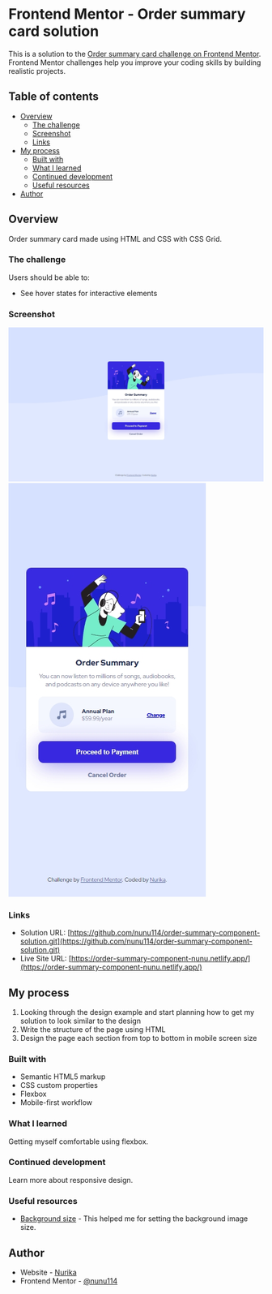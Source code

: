 # Frontend Mentor - Order summary card solution

This is a solution to the [Order summary card challenge on Frontend Mentor](https://www.frontendmentor.io/challenges/order-summary-component-QlPmajDUj). Frontend Mentor challenges help you improve your coding skills by building realistic projects. 

## Table of contents

- [Overview](#overview)
  - [The challenge](#the-challenge)
  - [Screenshot](#screenshot)
  - [Links](#links)
- [My process](#my-process)
  - [Built with](#built-with)
  - [What I learned](#what-i-learned)
  - [Continued development](#continued-development)
  - [Useful resources](#useful-resources)
- [Author](#author)

## Overview

Order summary card made using HTML and CSS with CSS Grid.

### The challenge

Users should be able to:

- See hover states for interactive elements

### Screenshot

![](./screenshot.jpeg)
![](./screenshot-mobile.jpeg)

### Links

- Solution URL: [https://github.com/nunu114/order-summary-component-solution.git](https://github.com/nunu114/order-summary-component-solution.git)
- Live Site URL: [https://order-summary-component-nunu.netlify.app/](https://order-summary-component-nunu.netlify.app/)

## My process

1. Looking through the design example and start planning how to get my solution to look similar to the design
2. Write the structure of the page using HTML
3. Design the page each section from top to bottom in mobile screen size

### Built with

- Semantic HTML5 markup
- CSS custom properties
- Flexbox
- Mobile-first workflow

### What I learned

Getting myself comfortable using flexbox.

### Continued development

Learn more about responsive design.

### Useful resources

- [Background size](https://www.w3schools.com/cssref/css3_pr_background-size.php) - This helped me for setting the background image size.

## Author

- Website - [Nurika](https://github.com/nunu114)
- Frontend Mentor - [@nunu114](https://www.frontendmentor.io/profile/nunu114)

